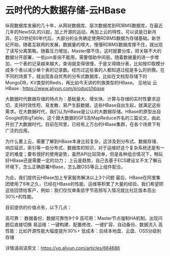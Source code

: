 # 云时代的大数据存储-云HBase

纵观数据库发展的几十年，从网状数据库、层次数据库到RDBMS数据库，在最近几年的NewSQL的兴起，加上开源的运动，再加上云的特性，可以说是日新月异。在20世纪80年代后，大部分的业务确定使用RDBMS数据为存储基础。新世纪开始，随着互联网的发展，数据量的增大，慢慢RDBMS数据库撑不住，就出现了读写分离策略。随着压力增加，Master撑不住，这时就要分库，把关联不大的数据分开部署，一些join查询不能用，需要借助中间层。随着数据量的进一步增加，一个表的记录越来越大，查询就变得很慢，于是又得搞分表，比如按ID取模分成多个表以减少单个表的记录数。经历过这些事的人都知道过程是多么的折腾。在不同的场景下，就出现各自优秀的分布式数据库，比如在文档型存储下的MongoDB，KV类型的Redis，再比如今天讲的列族类型的HBase。 见地址 云HBase : https://www.aliyun.com/product/hbase

大数据时代数据存储的特点为：基础量大、增长快、计算与存储的实时性要求迫切、支持时效性短、易发散、易产生脏数据，这些HBase自出生起，就满足这些需求。在大数据时代，我们认为HBase是公认的大数据存储。HBase的原型出自Google的BigTable，这个跟大数据的GFS及MapReduce齐名的三篇论文，由此开创了大数据时代。目前在阿里，已经有上万台的HBase集群，在各个场景下有广泛的应用。

为什么要上云，需要了解到HBase本身比较复杂，这涉及到分布式、数据存储、响应延迟，索引等一些分布式、数据库的知识，对于运维好这个复杂系统还是有一定的难度；要有很好的使用姿势，虽然API比较简单，但是各种组合情况下，畅玩好HBase还是需要一定的功力； 上云是趋势，自己去基于ECS建设又不太了解云环境下，怎么正确部署HBase，怎么跟OSS等云上组件配合。

为此，我们提供云HBase加上专家服务解决以上3个问题
最后，HBase在阿里集团使用了6年之久，已经在HBase的性能、运维等积累了大量的经验，我们希望把这些回馈给客户，例如：我们仅仅单条低字节高频写入情况就比社区版本高出30%+的性能。

目前提供的价值点有，以下几点：

高可靠： 数据备份，数据可靠性9个9
高可用：Master节点强制HA机制，出现问题后直接切换
易运维：一键构建、配置修改、一键扩容、自动备份、数据流入
高性能：比如开源性能大幅度提升30%+
低成本：后续本地盘、云盘、OSS分级别存储

详情请阅读原文：https://yq.aliyun.com/articles/664686
